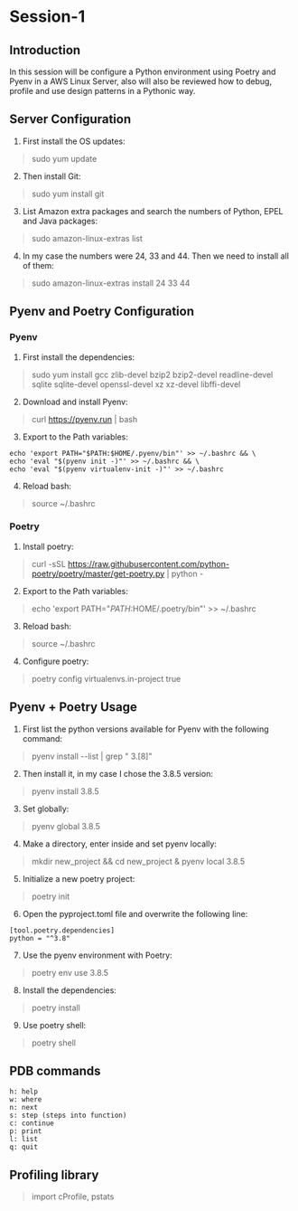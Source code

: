 # Session-1
## Introduction
In this session will be configure a Python environment using Poetry and Pyenv in a AWS Linux Server, also will also be reviewed how to debug, profile and use design patterns in a Pythonic way.

## Server Configuration
1. First install the OS updates:
> sudo yum update
2. Then install Git:
> sudo yum install git
3. List Amazon extra packages and search the numbers of Python, EPEL and Java packages:
> sudo amazon-linux-extras list
4. In my case the numbers were 24, 33 and 44. Then we need to install all of them:
> sudo amazon-linux-extras install 24 33 44

## Pyenv and Poetry Configuration
### Pyenv
1. First install the dependencies:
> sudo yum install gcc zlib-devel bzip2 bzip2-devel readline-devel sqlite sqlite-devel openssl-devel xz xz-devel libffi-devel
2. Download and install Pyenv:
> curl https://pyenv.run | bash
3. Export to the Path variables:
```
echo 'export PATH="$PATH:$HOME/.pyenv/bin"' >> ~/.bashrc && \
echo 'eval "$(pyenv init -)"' >> ~/.bashrc && \
echo 'eval "$(pyenv virtualenv-init -)"' >> ~/.bashrc
```
4. Reload bash:
> source ~/.bashrc

### Poetry
1. Install poetry:
> curl -sSL https://raw.githubusercontent.com/python-poetry/poetry/master/get-poetry.py | python -
2. Export to the Path variables:
> echo 'export PATH="$PATH:$HOME/.poetry/bin"' >> ~/.bashrc
3. Reload bash:
> source ~/.bashrc
4. Configure poetry:
> poetry config virtualenvs.in-project true


## Pyenv + Poetry Usage
1. First list the python versions available for Pyenv with the following command:
> pyenv install --list | grep " 3\.[8]"
2. Then install it, in my case I chose the 3.8.5 version:
> pyenv install 3.8.5
3. Set globally:
> pyenv global 3.8.5
4. Make a directory, enter inside and set pyenv locally:
> mkdir new_project && cd new_project & pyenv local 3.8.5
5. Initialize a new poetry project:
> poetry init
6. Open the pyproject.toml file and overwrite the following line:
```
[tool.poetry.dependencies]
python = "^3.8"
```
7. Use the pyenv environment with Poetry:
> poetry env use 3.8.5
8. Install the dependencies:
> poetry install
9. Use poetry shell:
> poetry shell

## PDB commands
```
h: help
w: where
n: next
s: step (steps into function)
c: continue
p: print
l: list
q: quit
```

## Profiling library
> import cProfile, pstats
